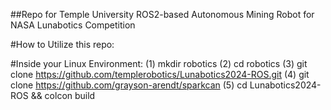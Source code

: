 ##Repo for Temple University ROS2-based Autonomous Mining Robot for NASA Lunabotics Competition

#How to Utilize this repo:

#Inside your Linux Environment:
(1) mkdir robotics
(2) cd robotics
(3) git clone https://github.com/templerobotics/Lunabotics2024-ROS.git
(4) git clone https://github.com/grayson-arendt/sparkcan
(5) cd Lunabotics2024-ROS && colcon build


